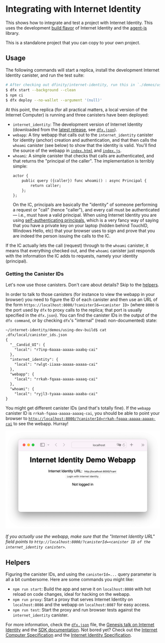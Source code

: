 # Integrating with Internet Identity

This shows how to integrate and test a project with Internet Identity. This uses the development [build flavor](https://github.com/dfinity/internet-identity/blob/main/README.md#build-features-and-flavors) of Internet Identity and the [agent-js](https://github.com/dfinity/agent-js) library.

This is a standalone project that you can copy to your own project.

## Usage

The following commands will start a replica, install the development Internet Identity canister, and run the test suite:

```bash
# After checking out dfinity/internet-identity, run this in `./demos/using-dev-build`:
$ dfx start --background --clean
$ npm ci
$ dfx deploy --no-wallet --argument '(null)'
```

At this point, the replica (for all practical matters, a local version of the Internet Computer) is running and three canisters have been deployed:

- `internet_identity`: The development version of Internet Identity (downloaded from the [latest release](https://github.com/dfinity/internet-identity/releases/latest), see [`dfx.json`](./dfx.json)).
- `webapp`: A tiny webapp that calls out to the `internet_identity` canister for identity (anchor) creation and authentication, and that then calls the `whoami` canister (see below) to show that the identity is valid. You'll find the source of the webapp in [`index.html`](./webapp/index.html) and [`index.js`](./webapp/index.js).
- `whoami`: A simple canister that checks that calls are authenticated, and that returns the "principal of the caller". The implementation is terribly simple:
  ```motoko
  actor {
      public query ({caller}) func whoami() : async Principal {
          return caller;
      };
  };
  ```
  On the IC, principals are basically the "identity" of someone performing a request or "call" (hence "caller"), and every call must be authenticated — i.e., must have a valid principal. When using Internet Identity you are using [self-authenticating principals](https://smartcontracts.org/docs/interface-spec/index.html#principal), which is a very fancy way of saying that you have a private key on your laptop (hidden behind TouchID, Windows Hello, etc) that your browser uses to sign and prove that you are indeed the person issuing the calls to the IC.

If the IC actually lets the call (request) through to the `whoami` canister, it means that everything checked out, and the `whoami` canister just responds with the information the IC adds to requests, namely your identity (principal).

### Getting the Canister IDs

Let's now use those canisters. Don't care about details? Skip to the [helpers](#helpers).

In order to talk to those canisters (for instance to view the webapp in your browser) you need to figure the ID of each canister and then use an URL of the form `https://localhost:8000/?canisterId=<canister ID>` (where `8000` is the port used by `dfx` to proxy calls to the replica; that port is usually specified in the `dfx.json`). You can find the canister IDs in the output of the `dfx command`, or by checking `dfx`'s "internal" (read: non-documented) state:

```
~/internet-identity/demos/using-dev-build$ cat .dfx/local/canister_ids.json
{
  "__Candid_UI": {
    "local": "r7inp-6aaaa-aaaaa-aaabq-cai"
  },
  "internet_identity": {
    "local": "rwlgt-iiaaa-aaaaa-aaaaa-cai"
  },
  "webapp": {
    "local": "rrkah-fqaaa-aaaaa-aaaaq-cai"
  },
  "whoami": {
    "local": "ryjl3-tyaaa-aaaaa-aaaba-cai"
}
```

You might get different canister IDs (and that's totally fine). If the `webapp` canister ID is `rrkah-fqaaa-aaaaa-aaaaq-cai`, you should be able to point your browser to [`http://localhost:8000/?canisterId=rrkah-fqaaa-aaaaa-aaaaq-cai`](http://localhost:8000/?canisterId=rrkah-fqaaa-aaaaa-aaaaq-cai) to see the webapp. Hurray!

![](./webapp.png)

_If you actually use the webapp, make sure that the "Internet Identity URL" field points to `http://localhost:8000/?canisterId=<canister ID of the internet_identity canister>`._

## Helpers

Figuring the canister IDs, and using the `canisterId=...` query parameter is all a bit cumbersome. Here are some commands you might like:

- `npm run start`: Build the app and serve it on `localhost:8080` with hot reload on code changes, ideal for hacking on the webapp.
- `npm run proxy`: Start a proxy that serves Internet Identity on `localhost:8086` and the webapp on `localhost:8087` for easy access.
- `npm run test`: Start the proxy and run browser tests against the `internet_identity` canister.

For more information, check the [`dfx.json`](./dfx.json) file, the [Genesis talk on Internet Identity](https://youtu.be/oxEr8UzGeBo) and the [SDK documentation](https://smartcontracts.org/docs/quickstart/quickstart-intro.html). Not bored yet? Check out the [Internet Computer Specification](https://smartcontracts.org/docs/introduction/welcome.html) and the [Internet Identity Specification](../../docs/internet-identity-spec.adoc).
